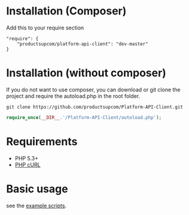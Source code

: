 # Installation (Composer)

Add this to your require section

```
"require": {
    "productsupcom/platform-api-client": "dev-master"
}
```

# Installation (without composer)

If you do not want to use composer, you can download or git clone the project and require the autoload.php in the root folder.
```
git clone https://github.com/productsupcom/Platform-API-Client.git
```

```php
require_once(__DIR__.'/Platform-API-Client/autoload.php');
```

# Requirements
 * PHP 5.3+
 * [PHP cURL](http://php.net/manual/en/curl.installation.php)
 
# Basic usage
see the [example scripts](https://github.com/productsupcom/Platform-API-Client/tree/master/examples/Service).


